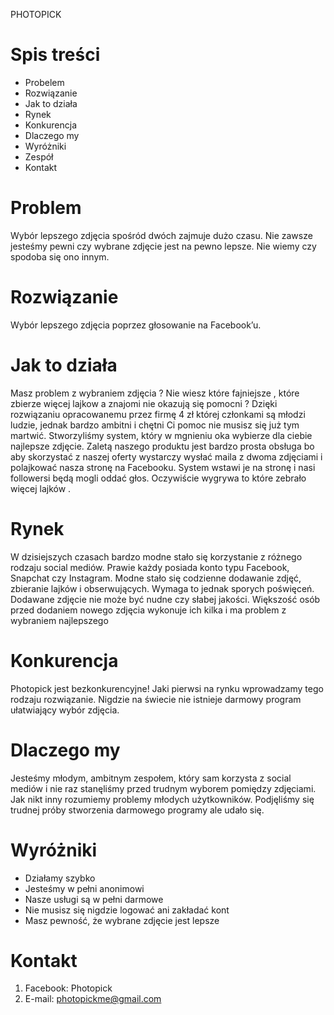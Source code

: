 PHOTOPICK

# Spis treści

* Probelem
* Rozwiązanie
* Jak to działa
* Rynek
* Konkurencja
* Dlaczego my
* Wyróżniki
* Zespół
* Kontakt

Problem
=========
Wybór lepszego zdjęcia spośród dwóch zajmuje dużo czasu. Nie zawsze jesteśmy pewni czy wybrane zdjęcie jest na pewno lepsze. Nie wiemy czy spodoba się ono innym.


Rozwiązanie
=========
Wybór lepszego zdjęcia poprzez głosowanie na Facebook’u.

Jak to działa
=========
Masz problem z wybraniem zdjęcia ? Nie wiesz które fajniejsze , które zbierze więcej lajkow a znajomi nie okazują się pomocni ? Dzięki rozwiązaniu opracowanemu przez firmę 4 zł której członkami są młodzi ludzie, jednak bardzo ambitni i chętni Ci pomoc nie musisz się już tym martwić. Stworzyliśmy system, który w mgnieniu oka wybierze dla ciebie najlepsze zdjęcie. Zaletą naszego produktu jest bardzo prosta obsługa bo aby skorzystać z naszej oferty wystarczy wysłać maila z dwoma zdjęciami i polajkować nasza stronę na Facebooku. System wstawi je na stronę i nasi followersi będą mogli oddać głos. Oczywiście wygrywa to które zebrało więcej lajków . 

Rynek
=========
W dzisiejszych czasach bardzo modne stało się korzystanie z różnego rodzaju social mediów. Prawie każdy posiada konto typu Facebook, Snapchat czy Instagram. Modne stało się codzienne dodawanie zdjęć, zbieranie lajków i obserwujących. Wymaga to jednak sporych poświęceń. Dodawane zdjęcie nie może być nudne czy słabej jakości. Większość osób przed dodaniem nowego zdjęcia wykonuje ich kilka i ma problem z wybraniem najlepszego

Konkurencja
=========
Photopick jest bezkonkurencyjne! Jaki pierwsi na rynku wprowadzamy tego rodzaju rozwiązanie. Nigdzie na świecie nie istnieje darmowy program ułatwiający wybór zdjęcia.

Dlaczego my
=========
Jesteśmy młodym, ambitnym zespołem, który sam korzysta z social mediów i nie raz stanęliśmy przed trudnym wyborem pomiędzy zdjęciami. Jak nikt inny rozumiemy problemy młodych użytkowników. Podjęliśmy się trudnej próby stworzenia darmowego programy ale udało się.


Wyróżniki
=========
* Działamy szybko 
* Jesteśmy w pełni anonimowi
* Nasze usługi są w pełni darmowe
* Nie musisz się nigdzie logować ani zakładać kont
* Masz pewność, że wybrane zdjęcie jest lepsze

Kontakt
=========
1. Facebook: Photopick
2. E-mail: photopickme@gmail.com

